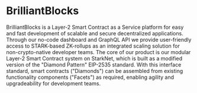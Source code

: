 # BrilliantBlocks
BrilliantBlocks is a Layer-2 Smart Contract as a Service platform for easy and fast development of scalable and secure decentralized applications. Through our no-code dashboard and GraphQL API we provide user-friendly access to STARK-based ZK-rollups as an integrated scaling solution for non-crypto-native developer teams.
The core of our product is our modular Layer-2 Smart Contract system on StarkNet, which is built as a modified version of the "Diamond Pattern" EIP-2535 standard. With this interface standard, smart contracts ("Diamonds") can be assembled from existing functionality components ("Facets") as required, enabling agility and upgradeability for development teams.

